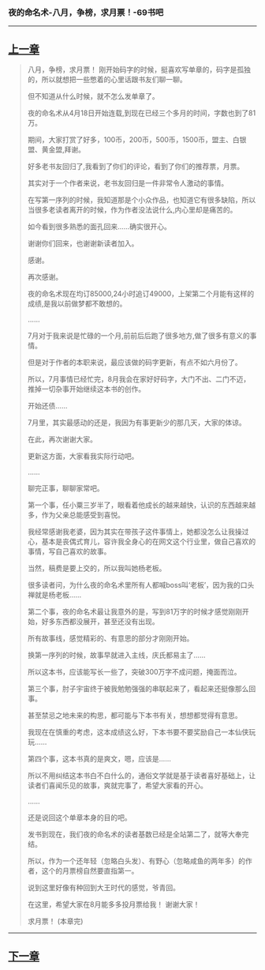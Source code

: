 ### 夜的命名术-八月，争榜，求月票！-69书吧

--------
[上一章](./f0bc49b666f207e61c9f1551d7b0c794.md)
--------


>
>
>
>八月，争榜，求月票！
>刚开始码字的时候，挺喜欢写单章的，码字是孤独的，所以就想把一些憋着的心里话跟书友们聊一聊。
>
>但不知道从什么时候，就不怎么发单章了。
>
>夜的命名术从4月18日开始连载,到现在已经三个多月的时间，字数也到了81万。
>
>期间，大家打赏了好多，100币，200币，500币，1500币，盟主、白银盟、黄金盟,拜谢。
>
>好多老书友回归了,我看到了你们的评论，看到了你们的推荐票，月票。
>
>其实对于一个作者来说，老书友回归是一件非常令人激动的事情。
>
>在写第一序列的时候，我知道那是个小众作品，也知道它有很多缺陷，所以当很多老读者离开的时候，作为作者没法说什么,内心里却是痛苦的。
>
>如今看到很多熟悉的面孔回来……确实很开心。
>
>谢谢你们回来，也谢谢新读者加入。
>
>感谢。
>
>再次感谢。
>
>夜的命名术现在均订85000,24小时追订49000，上架第二个月能有这样的成绩,是我以前做梦都不敢想的。
>
>……
>
>7月对于我来说是忙碌的一个月,前前后后跑了很多地方,做了很多有意义的事情。
>
>但是对于作者的本职来说，最应该做的码字更新，有点不如六月份了。
>
>所以，7月事情已经忙完，8月我会在家好好码字，大门不出、二门不迈，推掉一切杂事开始继续这本书的创作。
>
>开始还债……
>
>7月里，其实最感动的还是，我因为有事更新少的那几天，大家的体谅。
>
>在此，再次谢谢大家。
>
>更新这方面，大家看我实际行动吧。
>
>……
>
>聊完正事，聊聊家常吧。
>
>第一个事，任小粟三岁半了，眼看着他成长的越来越快，认识的东西越来越多，作为父亲总能感受到喜悦。
>
>我经常感谢我老婆，因为其实在带孩子这件事情上，她都没怎么让我操过心，基本是丧偶式育儿，容许我全身心的在网文这个行业里，做自己喜欢的事情，写自己喜欢的故事。
>
>当然，稿费是要上交的，所以我叫她杨老板。
>
>很多读者问，为什么夜的命名术里所有人都喊boss叫‘老板’，因为我的口头禅就是杨老板……
>
>第二个事，夜的命名术最让我意外的是，写到81万字的时候才感觉刚刚开始，好多东西都没展开，甚至还没有出现。
>
>所有故事线，感觉精彩的、有意思的部分才刚刚开始。
>
>换第一序列的时候，故事早就进入主线，庆氏都易主了……
>
>所以这本书，应该能写长一些了，突破300万字不成问题，掩面而泣。
>
>第三个事，肘子宇宙终于被我勉勉强强的串联起来了，看起来还挺像那么回事。
>
>甚至禁忌之地未来的构思，都可能与下本书有关，想想都觉得有意思。
>
>我现在在慎重的考虑，这本成绩这么好，下本书要不要奖励自己一本仙侠玩玩……
>
>第四个事，这本书真的是爽文，嗯，应该是……
>
>所以不用纠结这本书白不白什么的，通俗文学就是基于读者喜好基础上，让读者们喜闻乐见的故事，爽就完事了，希望大家看的开心。
>
>……
>
>还是说回这个单章本身的目的吧。
>
>发书到现在，我们夜的命名术的读者基数已经是全站第二了，就等大奉完结。
>
>所以，作为一个还年轻（忽略白头发）、有野心（忽略咸鱼的两年多）的作者，这个的月票榜自然要直指第一。
>
>说到这里好像有种回到大王时代的感觉，爷青回。
>
>在这里，希望大家在8月能多多投月票给我！
>谢谢大家！
>
>求月票！
>(本章完)
>
>

--------
[下一章](./e497d3b4a23f95700c089531ed1b5065.md)
--------
